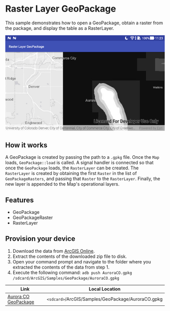 # Raster Layer GeoPackage

This sample demonstrates how to open a GeoPackage, obtain a raster from the package, and display the table as a RasterLayer.

![Raster Layer Geopackage App](raster-layer-geopackage.png)

## How it works

A GeoPackage is created by passing the path to a `.gpkg` file. Once the `Map` loads, `GeoPackage::load` is called. A signal handler is connected so that once the `GeoPackage` loads, the `RasterLayer` can be created. The `RasterLayer` is created by obtaining the first `Raster` in the list of `GeoPackageRasters`, and passing that `Raster` to the `RasterLayer`. Finally, the new layer is appended to the Map's operational layers.

## Features

* GeoPackage
* GeoPackageRaster
* RasterLayer

## Provision your device
1. Download the data from [ArcGIS Online](https://www.arcgis.com/home/item.html?id=68ec42517cdd439e81b036210483e8e7).
1. Extract the contents of the downloaded zip file to disk.
1. Open your command prompt and navigate to the folder where you extracted the contents of the data from step 1.
1. Execute the following command: `adb push AuroraCO.gpkg /sdcard/ArcGIS/Samples/GeoPackage/AuroraCO.gpkg`


Link | Local Location
---------|-------|
|[Aurora CO GeoPackage](https://www.arcgis.com/home/item.html?id=68ec42517cdd439e81b036210483e8e7)| `<sdcard>`/ArcGIS/Samples/GeoPackage/AuroraCO.gpkg|